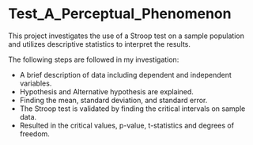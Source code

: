 # Test_A_Perceptual_Phenomenon
This project investigates the use of a Stroop test on a sample population and utilizes descriptive statistics to interpret the results.

The following steps are followed in my investigation:

   - A brief description of data including dependent and independent variables.
   - Hypothesis and Alternative hypothesis are explained.
   - Finding the mean, standard deviation, and standard error.
   - The Stroop test is validated by finding the critical intervals on sample data.
   - Resulted in the critical values, p-value, t-statistics and degrees of freedom.
